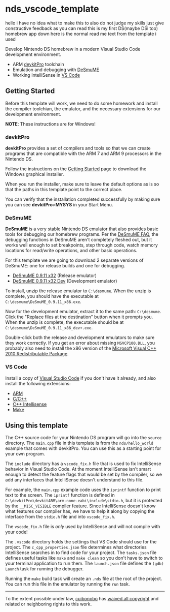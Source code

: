 # nds_vscode_template
hello i have no idea what to make this to also do not judge my skills just give constructive feedback
as you can read this is my first DS(maybe DSi too) homebrew app
down here is the normal read me text from the template i used 

Develop Nintendo DS homebrew in a modern Visual Studio Code development environment.

  * ARM [devkitPro](https://devkitpro.org) toolchain
  * Emulation and debugging with [DeSmuME](https://desmume.org/)
  * Working IntelliSense in [VS Code](https://code.visualstudio.com/)

## Getting Started

Before this template will work, we need to do some homework and install the compiler toolchian, the emulator, and the necessary extensions for our development environment.

**NOTE**: These instructions are for Windows!

### devkitPro

**devkitPro** provides a set of compilers and tools so that we can create programs that are compatible with the ARM 7 and ARM 9 processors in the Nintendo DS.

Follow the instructions on the [Getting Started](https://devkitpro.org/wiki/Getting_Started) page to download the Windows graphical installer.

When you run the installer, make sure to leave the default options as is so that the paths in this template point to the correct place.

You can verify that the installation completed successfully by making sure you can see **devkitPro**>**MYSYS** in your Start Menu.

### DeSmuME

**DeSmuME** is a very stable Nintendo DS emulator that also provides basic tools for debugging our homebrew programs. Per the [DeSmuME FAQ](http://wiki.desmume.org/index.php?title=Faq#Does_the_GDB_stub_still_work.3F), the debugging functions in DeSmuME aren't completely fleshed out, but it works well enough to set breakpoints, step through code, watch memory locations for read/write operations, and other basic operations.

For this template we are going to download 2 separate versions of DeSmuME: one for release builds and one for debugging.

  * [DeSmuME 0.9.11 x32](http://sourceforge.net/projects/desmume/files/desmume/0.9.11/desmume-0.9.11-win32.zip/download) (Release emulator)
  * [DeSmuME 0.9.11 x32 Dev](https://sourceforge.net/projects/desmume/files/desmume/0.9.11/desmume-0.9.11-win32-dev.zip/download) (Development emulator)

To install, unzip the release emulator to `C:\desmume`. When the unzip is complete, you should have the executable at `C:\desmume\DeSmuME_0.9.11_x86.exe`.

Now for the development emulator, extract it to the same path: `C:\desmume`. Click the "Replace files at the destination" button when it prompts you. When the unzip is complete, the executable should be at `C:\desmume\DeSmuME_0.9.11_x86_dev+.exe`.

Double-click both the release and development emulators to make sure they work correctly. If you get an error about missing `MSVCP100.DLL`, you probably also need to install the x86 version of the [Microsoft Visual C++ 2010 Redistributable Package](http://www.microsoft.com/en-in/download/details.aspx?id=5555).

### VS Code

Install a copy of [Visual Studio Code](https://code.visualstudio.com/) if you don't have it already, and also install the following extensions:

  * [ARM](https://marketplace.visualstudio.com/items?itemName=dan-c-underwood.arm)
  * [C/C++](https://marketplace.visualstudio.com/items?itemName=ms-vscode.cpptools)
  * [C++ Intellisense](https://marketplace.visualstudio.com/items?itemName=austin.code-gnu-global)
  * [Make](https://marketplace.visualstudio.com/items?itemName=technosophos.vscode-make)

## Using this template

The C++ source code for your Nintendo DS program will go into the `source` directory. The `main.cpp` file in this template is from the `nds/hello_world` example that comes with devkitPro. You can use this as a starting point for your own program.

The `include` directory has a `vscode_fix.h` file that is used to fix IntelliSense behavior in Visual Studio Code. At the moment IntelliSense isn't smart enough to detect the feature flags that would be set by the compiler, so we add any interfaces that IntelliSense doesn't understand to this file.

For example, the `main.cpp` example code uses the `iprintf` function to print text to the screen. The `iprintf` function is defined in `C:\devkitPro\devkitARM\arm-none-eabi\include\stdio.h`, but it is protected by the `__MISC_VISIBLE` compiler feature. Since IntelliSense doesn't know what features our compiler has, we have to help it along by copying the interface from the `stdio.h` file and into `vscode_fix.h`.

The `vscode_fix.h` file is _only_ used by IntelliSense and will not compile with your code!

The `.vscode` directory holds the settings that VS Code should use for the project. The `c_cpp_properties.json` file determines what directories IntelliSense searches in to find code for your project. The `tasks.json` file defines useful tasks like `make` and `make clean` so you don't have to switch to your terminal application to run them. The `launch.json` file defines the `(gdb) Launch` task for running the debugger.

Running the `make` build task will create an `.nds` file at the root of the project. You can run this file in the emulator by running the `run` task.

---
To the extent possible under law, [cuibonobo](https://github.com/cuibonobo/) has [waived all copyright](https://creativecommons.org/publicdomain/zero/1.0/) and related or neighboring rights to this work.
